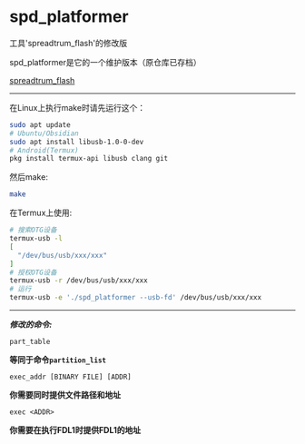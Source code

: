# spd_platformer

工具'spreadtrum_flash'的修改版

spd_platformer是它的一个维护版本（原仓库已存档）

[spreadtrum_flash](https://github.com/TomKing062/spreadtrum_flash)

---

在Linux上执行make时请先运行这个：

``` bash
sudo apt update
# Ubuntu/Obsidian
sudo apt install libusb-1.0-0-dev
# Android(Termux)
pkg install termux-api libusb clang git
```

然后make:
``` bash
make
```

在Termux上使用:

``` bash
# 搜索OTG设备
termux-usb -l
[
  "/dev/bus/usb/xxx/xxx"
]
# 授权OTG设备
termux-usb -r /dev/bus/usb/xxx/xxx
# 运行
termux-usb -e './spd_platformer --usb-fd' /dev/bus/usb/xxx/xxx
```

---

***修改的命令:***

    part_table

**等同于命令`partition_list`**

    exec_addr [BINARY FILE] [ADDR]
    
**你需要同时提供文件路径和地址**

    exec <ADDR>

**你需要在执行FDL1时提供FDL1的地址**

